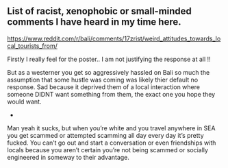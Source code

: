 ## List of racist, xenophobic or small-minded comments I have heard in my time here. 

https://www.reddit.com/r/bali/comments/17zrist/weird_attitudes_towards_local_tourists_from/

Firstly I really feel for the poster.. I am not justifying the response at all !!

But as a westerner you get so aggressively hassled on Bali so much the assumption that some hustle was coming was likely thier default no response. Sad because it deprived them of a local interaction where someone DIDNT want something from them, the exact one you hope they would want.

*

Man yeah it sucks, but when you’re white and you travel anywhere in SEA you get scammed or attempted scamming all day every day it’s pretty fucked. You can’t go out and start a conversation or even friendships with locals because you aren’t certain you’re not being scammed or socially engineered in someway to their advantage.


